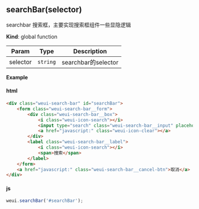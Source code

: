 <a name="searchBar"></a>

## searchBar(selector)
searchbar 搜索框，主要实现搜索框组件一些显隐逻辑

**Kind**: global function  

| Param | Type | Description |
| --- | --- | --- |
| selector | <code>string</code> | searchbar的selector |

**Example**  
#### html```html<div class="weui-search-bar" id="searchBar">    <form class="weui-search-bar__form">        <div class="weui-search-bar__box">            <i class="weui-icon-search"></i>            <input type="search" class="weui-search-bar__input" placeholder="搜索" required="">            <a href="javascript:" class="weui-icon-clear"></a>        </div>        <label class="weui-search-bar__label">            <i class="weui-icon-search"></i>            <span>搜索</span>        </label>    </form>    <a href="javascript:" class="weui-search-bar__cancel-btn">取消</a></div>```#### js```javascriptweui.searchBar('#searchBar');```
